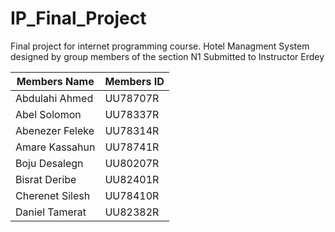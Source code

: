 # IP_Final_Project
Final project for internet programming course.
Hotel Managment System designed by group members of the section N1
Submitted to Instructor Erdey

| Members Name      | Members ID    |
| -------------     | ------------- |
| Abdulahi Ahmed    | UU78707R      |
| Abel Solomon      | UU78337R      |
| Abenezer Feleke   | UU78314R      |
| Amare Kassahun    | UU78741R      |
| Boju Desalegn     | UU80207R      |
| Bisrat Deribe     | UU82401R      |
| Cherenet Silesh   | UU78410R      |
| Daniel Tamerat    | UU82382R      |
